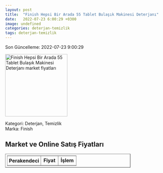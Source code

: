 ```yaml
---
layout: post
title:  "Finish Hepsi Bir Arada 55 Tablet Bulaşık Makinesi Deterjanı"
date:   2022-07-23 6:00:29 +0300
image: undefined
categories: deterjan-temizlik
tags: deterjan-temizlik
---
```


Son Güncelleme: 2022-07-23 9:00:29

<img src="undefined" width="200" alt="Finish Hepsi Bir Arada 55 Tablet Bulaşık Makinesi Deterjanı market fiyatları" />

Kategori: Deterjan, Temizlik
<br />
Marka: Finish

<h2>Market ve Online Satış Fiyatları</h2>

<table border="1" style="padding: 5px;width:80%;">
  <tr>
    <td style="padding: 5px;"><strong>Perakendeci</strong></td>
    <td><strong>Fiyat</strong></td>
    <td><strong>İşlem</strong></td>
  </tr>
  
</table>
